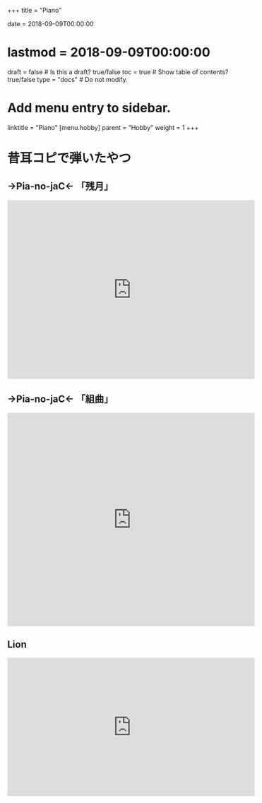 +++
title = "Piano"

date = 2018-09-09T00:00:00
# lastmod = 2018-09-09T00:00:00

draft = false  # Is this a draft? true/false
toc = true  # Show table of contents? true/false
type = "docs"  # Do not modify.

# Add menu entry to sidebar.
linktitle = "Piano"
[menu.hobby]
  parent = "Hobby"
  weight = 1
+++

# 昔耳コピで弾いたやつ

## →Pia-no-jaC← 「残月」

<iframe src="https://www.facebook.com/plugins/video.php?href=https%3A%2F%2Fwww.facebook.com%2Fchie.hayashida%2Fvideos%2F435694769780934%2F&show_text=1&width=560" width="560" height="405" style="border:none;overflow:hidden" scrolling="no" frameborder="0" allowTransparency="true" allow="encrypted-media" allowFullScreen="true"></iframe>

## →Pia-no-jaC← 「組曲」

<iframe src="https://www.facebook.com/plugins/video.php?href=https%3A%2F%2Fwww.facebook.com%2Fchie.hayashida%2Fvideos%2F337872492896496%2F&show_text=1&width=560" width="560" height="483" style="border:none;overflow:hidden" scrolling="no" frameborder="0" allowTransparency="true" allow="encrypted-media" allowFullScreen="true"></iframe>

## Lion

<iframe src="https://www.facebook.com/plugins/video.php?href=https%3A%2F%2Fwww.facebook.com%2Fchie.hayashida%2Fvideos%2F203119753038438%2F&show_text=0&width=560" width="560" height="313" style="border:none;overflow:hidden" scrolling="no" frameborder="0" allowTransparency="true" allowFullScreen="true"></iframe>
